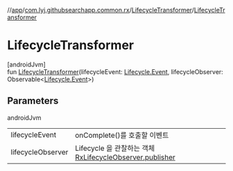 //[app](../../../index.md)/[com.lyj.githubsearchapp.common.rx](../index.md)/[LifecycleTransformer](index.md)/[LifecycleTransformer](-lifecycle-transformer.md)

# LifecycleTransformer

[androidJvm]\
fun [LifecycleTransformer](-lifecycle-transformer.md)(lifecycleEvent: [Lifecycle.Event](https://developer.android.com/reference/kotlin/androidx/lifecycle/Lifecycle.Event.html), lifecycleObserver: Observable&lt;[Lifecycle.Event](https://developer.android.com/reference/kotlin/androidx/lifecycle/Lifecycle.Event.html)&gt;)

## Parameters

androidJvm

| | |
|---|---|
| lifecycleEvent | onComplete()를 호출할 이벤트 |
| lifecycleObserver | Lifecycle 을 관찰하는 객체 [RxLifecycleObserver.publisher](../-rx-lifecycle-observer/publisher.md) |
